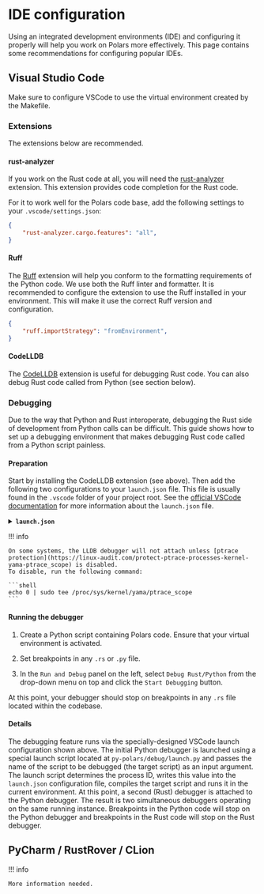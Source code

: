 # IDE configuration

Using an integrated development environments (IDE) and configuring it properly will help you work on Polars more effectively.
This page contains some recommendations for configuring popular IDEs.

## Visual Studio Code

Make sure to configure VSCode to use the virtual environment created by the Makefile.

### Extensions

The extensions below are recommended.

#### rust-analyzer

If you work on the Rust code at all, you will need the [rust-analyzer](https://marketplace.visualstudio.com/items?itemName=rust-lang.rust-analyzer) extension. This extension provides code completion for the Rust code.

For it to work well for the Polars code base, add the following settings to your `.vscode/settings.json`:

```json
{
    "rust-analyzer.cargo.features": "all",
}
```

#### Ruff

The [Ruff](https://marketplace.visualstudio.com/items?itemName=charliermarsh.ruff) extension will help you conform to the formatting requirements of the Python code.
We use both the Ruff linter and formatter.
It is recommended to configure the extension to use the Ruff installed in your environment.
This will make it use the correct Ruff version and configuration.

```json
{
    "ruff.importStrategy": "fromEnvironment",
}
```

#### CodeLLDB

The [CodeLLDB](https://marketplace.visualstudio.com/items?itemName=vadimcn.vscode-lldb) extension is useful for debugging Rust code.
You can also debug Rust code called from Python (see section below).

### Debugging

Due to the way that Python and Rust interoperate, debugging the Rust side of development from Python calls can be difficult.
This guide shows how to set up a debugging environment that makes debugging Rust code called from a Python script painless.

#### Preparation

Start by installing the CodeLLDB extension (see above).
Then add the following two configurations to your `launch.json` file.
This file is usually found in the `.vscode` folder of your project root.
See the [official VSCode documentation](https://code.visualstudio.com/docs/editor/debugging#_launch-configurations) for more information about the `launch.json` file.

<details><summary><code><b>launch.json</b></code></summary>

```json
{
    "configurations": [
        {
            "name": "Debug Rust/Python",
            "type": "debugpy",
            "request": "launch",
            "program": "${workspaceFolder}/py-polars/debug/launch.py",
            "args": [
                "${file}"
            ],
            "console": "internalConsole",
            "justMyCode": true,
            "serverReadyAction": {
                "pattern": "pID = ([0-9]+)",
                "action": "startDebugging",
                "name": "Rust LLDB"
            }
        },
        {
            "name": "Rust LLDB",
            "pid": "0",
            "type": "lldb",
            "request": "attach",
            "program": "${workspaceFolder}/py-polars/.venv/bin/python",
            "stopOnEntry": false,
            "sourceLanguages": [
                "rust"
            ],
            "presentation": {
                "hidden": true
            }
        }
    ]
}
```

</details>

!!! info

    On some systems, the LLDB debugger will not attach unless [ptrace protection](https://linux-audit.com/protect-ptrace-processes-kernel-yama-ptrace_scope) is disabled.
    To disable, run the following command:

    ```shell
    echo 0 | sudo tee /proc/sys/kernel/yama/ptrace_scope
    ```

#### Running the debugger

1. Create a Python script containing Polars code. Ensure that your virtual environment is activated.

2. Set breakpoints in any `.rs` or `.py` file.

3. In the `Run and Debug` panel on the left, select `Debug Rust/Python` from the drop-down menu on top and click the `Start Debugging` button.

At this point, your debugger should stop on breakpoints in any `.rs` file located within the codebase.

#### Details

The debugging feature runs via the specially-designed VSCode launch configuration shown above.
The initial Python debugger is launched using a special launch script located at `py-polars/debug/launch.py` and passes the name of the script to be debugged (the target script) as an input argument.
The launch script determines the process ID, writes this value into the `launch.json` configuration file, compiles the target script and runs it in the current environment.
At this point, a second (Rust) debugger is attached to the Python debugger.
The result is two simultaneous debuggers operating on the same running instance.
Breakpoints in the Python code will stop on the Python debugger and breakpoints in the Rust code will stop on the Rust debugger.

## PyCharm / RustRover / CLion

!!! info

    More information needed.
